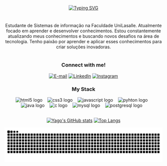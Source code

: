 <div align="center">
  
  <div align="center">
  <a href="https://git.io/typing-svg">
    <img src="https://readme-typing-svg.demolab.com?font=Fira+Code&weight=500&size=22&pause=1000&color=f92672&center=true&vCenter=true&random=false&width=524&lines=Welcome+to+my+profile!" alt="Typing SVG">
  </a>
</div>

#

<p align="center">Estudante de Sistemas de informação na Faculdade UniLasalle. Atualmente focado em aprender e desenvolver conhecimentos.
Estou constantemente atualizando meus conhecimentos e buscando novos desafios na área de tecnologia. Tenho paixão por aprender e aplicar esses conhecimentos para criar soluções inovadoras.
  
#


<h3 align="center">Connect with me!</h3>

[![E-mail](https://img.shields.io/badge/-Email-000?style=for-the-badge&logo=microsoft-outlook&logoColor=FF00F6&color:FFF)](mailto:yagobaltazarferreira@gmail.com)
[![LinkedIn](https://img.shields.io/badge/-LinkedIn-000?style=for-the-badge&logo=linkedin&logoColor=FF00F6&color:FFF)](https://www.linkedin.com/in/yago-baltazar-3b377933a/)
[![Instagram](https://img.shields.io/badge/-Instagram-000?style=for-the-badge&logo=instagram&logoColor=f92672&color:FFF)](https://www.instagram.com/baltazar.yago/)


<h3 align="center">My Stack</h3>

<div align="center">
  <img src="https://cdn.jsdelivr.net/gh/devicons/devicon/icons/html5/html5-original.svg" height="25" alt="html5 logo"  />
  <img width="8" />
  <img src="https://cdn.jsdelivr.net/gh/devicons/devicon/icons/css3/css3-original.svg" height="25" alt="css3 logo"  />
  <img width="8" />
  <img src="https://cdn.jsdelivr.net/gh/devicons/devicon/icons/javascript/javascript-plain.svg" height="25" alt="javascript logo"  />
  <img width="8" />
  <img src="https://cdn.jsdelivr.net/gh/devicons/devicon/icons/python/python-original.svg" height="25" alt="pyhton logo"  />
  <img width="8" />
<!--   <img src="https://cdn.jsdelivr.net/gh/devicons/devicon/icons/react/react-original.svg" height="25" alt="react logo"  />
  <img width="8" /> -->
  <img src="https://cdn.jsdelivr.net/gh/devicons/devicon/icons/java/java-original.svg" height="25" alt="java logo"  />
  <img width="8" />
<!--   <img src="https://cdn.jsdelivr.net/gh/devicons/devicon/icons/spring/spring-original.svg" height="25" alt="spring logo"  />
  <img width="8" /> -->
  <img src="https://cdn.jsdelivr.net/gh/devicons/devicon/icons/c/c-original.svg" height="25" alt="c logo"  />
  <img width="8" />
  <img src="https://cdn.jsdelivr.net/gh/devicons/devicon/icons/mysql/mysql-original.svg" height="25" alt="mysql logo"  />
  <img width="8" />
  <img src="https://cdn.jsdelivr.net/gh/devicons/devicon/icons/postgresql/postgresql-original.svg" height="25" alt="postgresql logo"  />
  <img width="8" />
<!--   <img src="https://cdn.jsdelivr.net/gh/devicons/devicon/icons/docker/docker-original.svg" height="25" alt="docker logo"  /> -->
</div>


<br>
  
[![Yago's GitHub stats](https://github-readme-stats.vercel.app/api?username=YagoBaltazar&show_icons=true&theme=monokai&locale=pt-br&hide_title=true&hide=issues)](https://github.com/YagoBaltazar/github-readme-stats)
[![Top Langs](https://github-readme-stats.vercel.app/api/top-langs/?username=YagoBaltazar&theme=monokai&locale=pt-br&layout=compact)](https://github.com/YagoBaltazar/github-readme-stats)



<picture align="center">
  <source media="(prefers-color-scheme: dark)" srcset="https://raw.githubusercontent.com/YagoBaltazar/YagoBaltazar/output/github-contribution-grid-snake-dark.svg">
  <source media="(prefers-color-scheme: light)" srcset="https://raw.githubusercontent.com/YagoBaltazar/YagoBaltazar/output/github-contribution-grid-snake-dark.svg">
  <img align="center" alt="github contribution grid snake animation" src="https://raw.githubusercontent.com/YagoBaltazar/YagoBaltazar/output/github-contribution-grid-snake.svg">
</picture>
</div>
<!--
**YagoBaltazar/YagoBaltazar** is a ✨ _special_ ✨ repository because its `README.md` (this file) appears on your GitHub profile.

Here are some ideas to get you started:

- 🔭 I’m currently working on ...
- 🌱 I’m currently learning ...
- 👯 I’m looking to collaborate on ...
- 🤔 I’m looking for help with ...
- 💬 Ask me about ...
- 📫 How to reach me: ...
- 😄 Pronouns: ...
- ⚡ Fun fact: ...
-->
